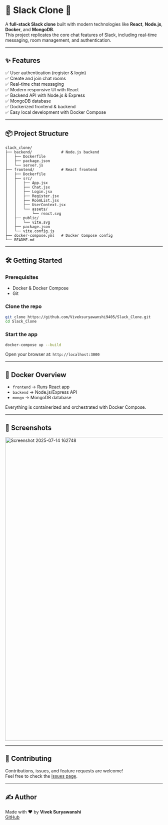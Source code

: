 
# 📝 Slack Clone 🚀

A **full-stack Slack clone** built with modern technologies like **React**, **Node.js**, **Docker**, and **MongoDB**.  
This project replicates the core chat features of Slack, including real-time messaging, room management, and authentication.

---

## ✨ Features

✅ User authentication (register & login)  
✅ Create and join chat rooms  
✅ Real-time chat messaging  
✅ Modern responsive UI with React  
✅ Backend API with Node.js & Express  
✅ MongoDB database  
✅ Dockerized frontend & backend  
✅ Easy local development with Docker Compose

---

## 📦 Project Structure

```
slack_clone/
├── backend/             # Node.js backend
│   ├── Dockerfile
│   ├── package.json
│   └── server.js
├── frontend/            # React frontend
│   ├── Dockerfile
│   ├── src/
│   │   ├── App.jsx
│   │   ├── Chat.jsx
│   │   ├── Login.jsx
│   │   ├── Register.jsx
│   │   ├── RoomList.jsx
│   │   ├── UserContext.jsx
│   │   └── assets/
│   │       └── react.svg
│   ├── public/
│   │   └── vite.svg
│   ├── package.json
│   └── vite.config.js
├── docker-compose.yml   # Docker Compose config
└── README.md
```

---

## 🛠️ Getting Started

### Prerequisites
- Docker & Docker Compose
- Git

### Clone the repo
```bash
git clone https://github.com/Viveksuryawanshi9405/Slack_Clone.git
cd Slack_Clone
```

### Start the app
```bash
docker-compose up --build
```

Open your browser at: `http://localhost:3000`

---

## 🐳 Docker Overview

- `frontend` → Runs React app
- `backend` → Node.js/Express API
- `mongo` → MongoDB database

Everything is containerized and orchestrated with Docker Compose.

---

## 📸 Screenshots

<img width="1920" height="969" alt="Screenshot 2025-07-14 162748" src="https://github.com/user-attachments/assets/38ac7d7b-0b20-4fec-8cde-51825b6d19a3" />


---

## 🙏 Contributing

Contributions, issues, and feature requests are welcome!  
Feel free to check the [issues page](https://github.com/Viveksuryawanshi9405/Slack_Clone/issues).

---

## ✍️ Author

Made with ❤️ by **Vivek Suryawanshi**  
[GitHub](https://github.com/Viveksuryawanshi9405)
